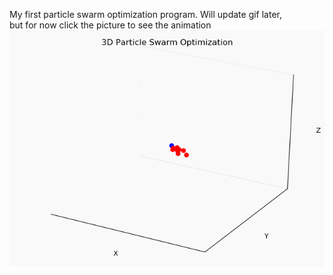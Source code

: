 My first particle swarm optimization program. Will update gif later,  
but for now click the picture to see the animation  
![](3d.gif)
